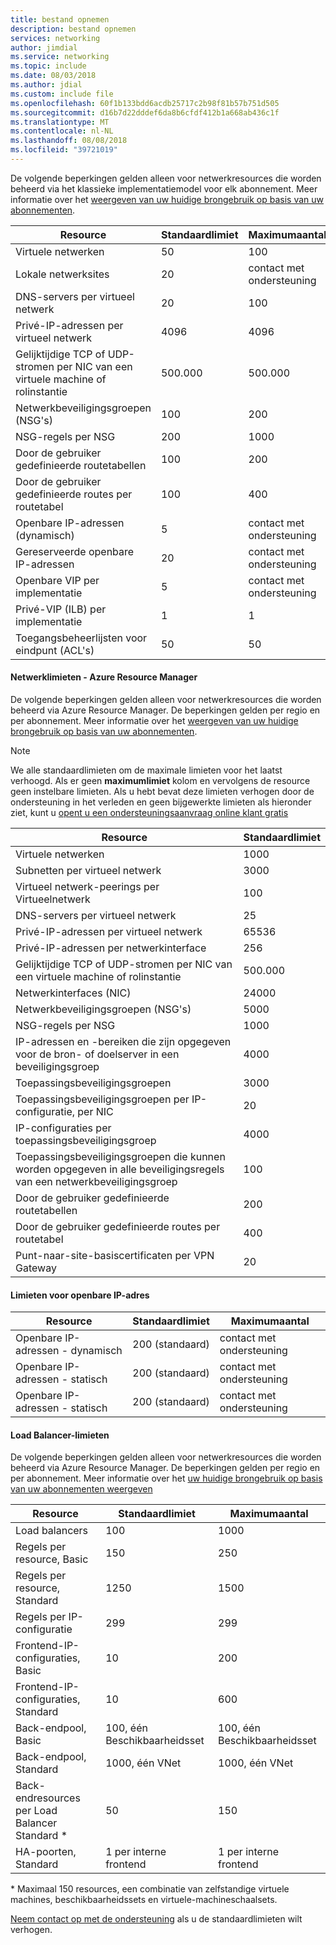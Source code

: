 ```yaml
---
title: bestand opnemen
description: bestand opnemen
services: networking
author: jimdial
ms.service: networking
ms.topic: include
ms.date: 08/03/2018
ms.author: jdial
ms.custom: include file
ms.openlocfilehash: 60f1b133bdd6acdb25717c2b98f81b57b751d505
ms.sourcegitcommit: d16b7d22dddef6da8b6cfdf412b1a668ab436c1f
ms.translationtype: MT
ms.contentlocale: nl-NL
ms.lasthandoff: 08/08/2018
ms.locfileid: "39721019"
---
```

<a name="virtual-networking-limits-classic"></a>De volgende beperkingen gelden alleen voor netwerkresources die worden beheerd via het klassieke implementatiemodel voor elk abonnement. Meer informatie over het [weergeven van uw huidige brongebruik op basis van uw abonnementen](../articles/networking/check-usage-against-limits.md).

| Resource | Standaardlimiet | Maximumaantal |
| --- | --- | --- |
| Virtuele netwerken |50 |100 |
| Lokale netwerksites |20 |contact met ondersteuning |
| DNS-servers per virtueel netwerk |20 |100 |
| Privé-IP-adressen per virtueel netwerk |4096 |4096 |
| Gelijktijdige TCP of UDP-stromen per NIC van een virtuele machine of rolinstantie |500.000 |500.000 |
| Netwerkbeveiligingsgroepen (NSG's) |100 |200 |
| NSG-regels per NSG |200 |1000 |
| Door de gebruiker gedefinieerde routetabellen |100 |200 |
| Door de gebruiker gedefinieerde routes per routetabel |100 |400 |
| Openbare IP-adressen (dynamisch) |5 |contact met ondersteuning |
| Gereserveerde openbare IP-adressen |20 |contact met ondersteuning |
| Openbare VIP per implementatie |5 |contact met ondersteuning |
| Privé-VIP (ILB) per implementatie |1 |1 |
| Toegangsbeheerlijsten voor eindpunt (ACL's) |50 |50 |

#### <a name="azure-resource-manager-virtual-networking-limits"></a>Netwerklimieten - Azure Resource Manager
De volgende beperkingen gelden alleen voor netwerkresources die worden beheerd via Azure Resource Manager. De beperkingen gelden per regio en per abonnement. Meer informatie over het [weergeven van uw huidige brongebruik op basis van uw abonnementen](../articles/networking/check-usage-against-limits.md).

> [!NOTE]
> We alle standaardlimieten om de maximale limieten voor het laatst verhoogd. Als er geen **maximumlimiet** kolom en vervolgens de resource geen instelbare limieten. Als u hebt bevat deze limieten verhogen door de ondersteuning in het verleden en geen bijgewerkte limieten als hieronder ziet, kunt u [opent u een ondersteuningsaanvraag online klant gratis](../articles/azure-resource-manager/resource-manager-quota-errors.md)

| Resource | Standaardlimiet | 
| --- | --- |
| Virtuele netwerken |1000 |
| Subnetten per virtueel netwerk |3000 |
| Virtueel netwerk-peerings per Virtueelnetwerk |100 |
| DNS-servers per virtueel netwerk |25 |
| Privé-IP-adressen per virtueel netwerk |65536 |
| Privé-IP-adressen per netwerkinterface |256 |
| Gelijktijdige TCP of UDP-stromen per NIC van een virtuele machine of rolinstantie |500.000 |
| Netwerkinterfaces (NIC) |24000 |
| Netwerkbeveiligingsgroepen (NSG's) |5000 |
| NSG-regels per NSG |1000 |
| IP-adressen en -bereiken die zijn opgegeven voor de bron- of doelserver in een beveiligingsgroep |4000 |
| Toepassingsbeveiligingsgroepen |3000 |
| Toepassingsbeveiligingsgroepen per IP-configuratie, per NIC |20 |
| IP-configuraties per toepassingsbeveiligingsgroep |4000 |
| Toepassingsbeveiligingsgroepen die kunnen worden opgegeven in alle beveiligingsregels van een netwerkbeveiligingsgroep |100 |
| Door de gebruiker gedefinieerde routetabellen |200 |
| Door de gebruiker gedefinieerde routes per routetabel |400 |
| Punt-naar-site-basiscertificaten per VPN Gateway |20 |

#### <a name="publicip-address"></a>Limieten voor openbare IP-adres

| Resource | Standaardlimiet | Maximumaantal |
| --- | --- | --- |
| Openbare IP-adressen - dynamisch |200 (standaard) |contact met ondersteuning |
| Openbare IP-adressen - statisch |200 (standaard) |contact met ondersteuning |
| Openbare IP-adressen - statisch |200 (standaard) |contact met ondersteuning |

#### <a name="load-balancer"></a>Load Balancer-limieten
De volgende beperkingen gelden alleen voor netwerkresources die worden beheerd via Azure Resource Manager. De beperkingen gelden per regio en per abonnement. Meer informatie over het [uw huidige brongebruik op basis van uw abonnementen weergeven](../articles/networking/check-usage-against-limits.md)

| Resource | Standaardlimiet | Maximumaantal |
| --- | --- | --- |
| Load balancers | 100 | 1000 |
| Regels per resource, Basic | 150 | 250 |
| Regels per resource, Standard | 1250 | 1500 |
| Regels per IP-configuratie | 299 |299 |
| Frontend-IP-configuraties, Basic | 10 | 200 |
| Frontend-IP-configuraties, Standard | 10 | 600 |
| Back-endpool, Basic | 100, één Beschikbaarheidsset | 100, één Beschikbaarheidsset |
| Back-endpool, Standard | 1000, één VNet | 1000, één VNet |
| Back-endresources per Load Balancer Standard &ast; | 50 | 150 |
| HA-poorten, Standard | 1 per interne frontend | 1 per interne frontend |

&ast; Maximaal 150 resources, een combinatie van zelfstandige virtuele machines, beschikbaarheidssets en virtuele-machineschaalsets.

[Neem contact op met de ondersteuning](../articles/azure-supportability/resource-manager-core-quotas-request.md ) als u de standaardlimieten wilt verhogen.

